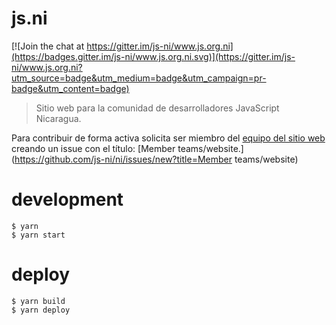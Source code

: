 # js.ni

[![Join the chat at https://gitter.im/js-ni/www.js.org.ni](https://badges.gitter.im/js-ni/www.js.org.ni.svg)](https://gitter.im/js-ni/www.js.org.ni?utm_source=badge&utm_medium=badge&utm_campaign=pr-badge&utm_content=badge)

> Sitio web para la comunidad de desarrolladores JavaScript Nicaragua.

Para contribuir de forma activa solicita ser miembro del [equipo del sitio web](https://github.com/orgs/js-ni/teams/website/members) creando un issue con el título: [Member teams/website.](https://github.com/js-ni/ni/issues/new?title=Member teams/website)

# development

    $ yarn
    $ yarn start

# deploy

    $ yarn build
    $ yarn deploy
